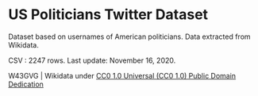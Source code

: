 # US Politicians Twitter Dataset
 Dataset based on usernames of American politicians. Data extracted from Wikidata.
 
 CSV : 2247 rows.
 Last update: November 16, 2020.


W43GVG | Wikidata under  [CC0 1.0 Universal (CC0 1.0) Public Domain Dedication](https://creativecommons.org/publicdomain/zero/1.0/)
